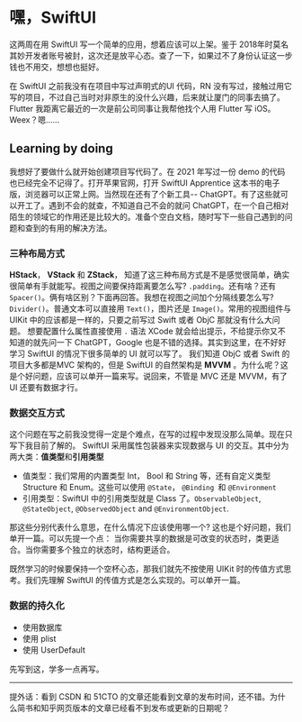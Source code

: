 # 

# 嘿，SwiftUI

这两周在用 SwiftUI 写一个简单的应用，想着应该可以上架。鉴于 2018年时莫名其妙开发者账号被封，这次还是放平心态。查了一下，如果过不了身份认证这一步钱也不用交，想想也挺好。

在 SwiftUI 之前我没有在项目中写过声明式的UI 代码，RN 没有写过，接触过用它写的项目，不过自己当时对非原生的没什么兴趣，后来就让厦门的同事去搞了。Flutter 我距离它最近的一次是前公司同事让我帮他找个人用 Flutter 写 iOS。Weex？嗯......

## Learning by doing

我想好了要做什么就开始创建项目写代码了。在 2021 年写过一份 demo 的代码也已经完全不记得了。打开苹果官网，打开 SwiftUI Apprentice 这本书的电子版，浏览器可以正常上网。当然现在还有了个新工具-- ChatGPT。有了这些就可以开工了。遇到不会的就查，不知道自己不会的就问 ChatGPT，在一个自己相对陌生的领域它的作用还是比较大的。准备个空白文档，随时写下一些自己遇到的问题和查到的有用的解决方法。

### 三种布局方式

**HStack**， **VStack** 和 **ZStack**， 知道了这三种布局方式是不是感觉很简单，确实很简单有手就能写。视图之间要保持距离要怎么写? `.padding`。还有啥？还有 `Spacer()`。俩有啥区别？下面再回答。我想在视图之间加个分隔线要怎么写? `Divider()`。普通文本可以直接用 `Text()`，图片还是 `Image()`。常用的视图组件与 UIKit 中的应该都是一样的，只要之前写过 Swift 或者 ObjC 那就没有什么大问题。 想要配置什么属性直接使用 `.` 语法 XCode 就会给出提示，不给提示你又不知道的就先问一下 ChatGPT，Google 也是不错的选择。其实到这里，在不好好学习 SwiftUI 的情况下很多简单的 UI 就可以写了。 我们知道 ObjC 或者 Swift 的项目大多都是MVC 架构的，但是 SwiftUI 的自然架构是 **MVVM** 。为什么呢？这是个好问题，应该可以单开一篇来写。说回来，不管是 MVC 还是 MVVM，有了UI 还要有数据才行。

### 数据交互方式

这个问题在写之前我没觉得一定是个难点，在写的过程中发现没那么简单。现在只写下我目前了解的。
SwiftUI 采用属性包装器来实现数据与 UI 的交互。其中分为两大类：**值类型**和**引用类型**

- 值类型：我们常用的内置类型 Int， Bool 和 String 等，还有自定义类型 Structure 和 Enum。这些可以使用 `@State`， `@Binding `和  `@Environment`
- 引用类型：SwiftUI 中的引用类型就是 Class 了。`ObservableObject`,` @StateObject`, `@ObservedObject` and `@EnvironmentObject`. 

那这些分别代表什么意思，在什么情况下应该使用哪一个? 这也是个好问题，我们单开一篇。可以先提一个点： 当你需要共享的数据是可改变的状态时，类更适合。当你需要多个独立的状态时，结构更适合。

既然学习的时候要保持一个空杯心态，那我们就先不按使用 UIKit 时的传值方式思考。我们先理解 SwiftUI 的传值方式是怎么实现的。可以单开一篇。

### 数据的持久化

 - 使用数据库
 - 使用 plist
 - 使用 UserDefault

先写到这，学多一点再写。

---

提外话：看到 CSDN 和 51CTO 的文章还能看到文章的发布时间，还不错。为什么简书和知乎网页版本的文章已经看不到发布或更新的日期呢？
